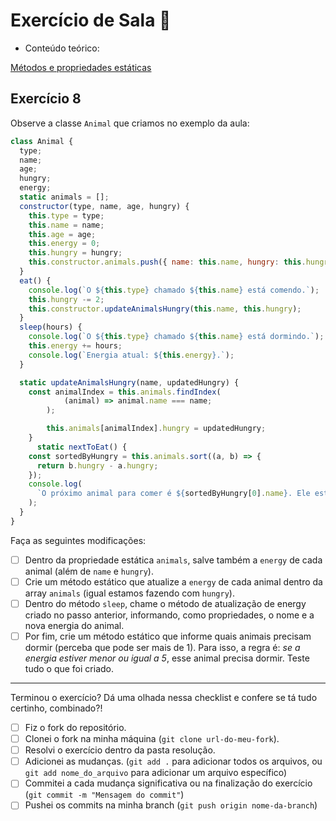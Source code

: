 # Exercício de Sala 🏫  

- Conteúdo teórico: 

[Métodos e propriedades estáticas](../../../5.%20Introdu%C3%A7%C3%A3o%20%C3%A0%20Orienta%C3%A7%C3%A3o%20a%20Objeto%20I/5.5%20-%20Static%20(extra).md)

## Exercício 8

Observe a classe `Animal` que criamos no exemplo da aula:

```javascript
class Animal {
  type;
  name;
  age;
  hungry;
  energy;
  static animals = [];
  constructor(type, name, age, hungry) {
    this.type = type;
    this.name = name;
    this.age = age;
    this.energy = 0;
    this.hungry = hungry;
    this.constructor.animals.push({ name: this.name, hungry: this.hungry });
  }
  eat() {
    console.log(`O ${this.type} chamado ${this.name} está comendo.`);
    this.hungry -= 2;
    this.constructor.updateAnimalsHungry(this.name, this.hungry);
  }
  sleep(hours) {
    console.log(`O ${this.type} chamado ${this.name} está dormindo.`);
    this.energy += hours;
    console.log(`Energia atual: ${this.energy}.`);
  }

  static updateAnimalsHungry(name, updatedHungry) {
    const animalIndex = this.animals.findIndex(
			(animal) => animal.name === name;
		);

		this.animals[animalIndex].hungry = updatedHungry;
	}
      static nextToEat() {
    const sortedByHungry = this.animals.sort((a, b) => {
      return b.hungry - a.hungry;
    });
    console.log(
      `O próximo animal para comer é ${sortedByHungry[0].name}. Ele está com ${sortedByHungry[0].hungry} de fome.`
    );
  }
}

```
Faça as seguintes modificações:
- [ ] Dentro da propriedade estática `animals`, salve também a `energy` de cada animal (além de `name` e `hungry`).
- [ ] Crie um método estático que atualize a `energy` de cada animal dentro da array `animals` (igual estamos fazendo com `hungry`).
- [ ] Dentro do método `sleep`, chame o método de atualização de energy criado no passo anterior, informando, como propriedades, o nome e a nova energia do animal.
- [ ] Por fim, crie um método estático que informe quais animais precisam dormir (perceba que pode ser mais de 1). Para isso, a regra é: *se a energia estiver menor ou igual a 5*, esse animal precisa dormir.
Teste tudo o que foi criado.
---
Terminou o exercício? Dá uma olhada nessa checklist e confere se tá tudo certinho, combinado?!
- [ ] Fiz o fork do repositório.
- [ ] Clonei o fork na minha máquina (`git clone url-do-meu-fork`).
- [ ] Resolvi o exercício dentro da pasta resolução.
- [ ] Adicionei as mudanças. (`git add .` para adicionar todos os arquivos, ou `git add nome_do_arquivo` para adicionar um arquivo específico)
- [ ] Commitei a cada mudança significativa ou na finalização do exercício (`git commit -m "Mensagem do commit"`)
- [ ] Pushei os commits na minha branch (`git push origin nome-da-branch`)